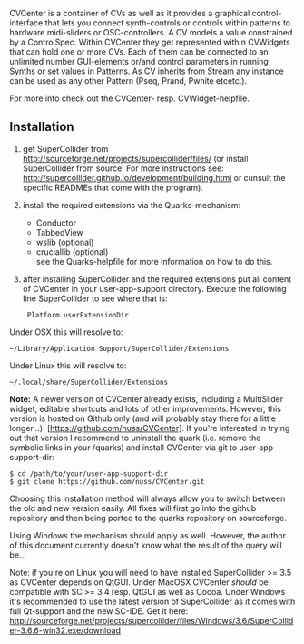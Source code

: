 CVCenter is a container of CVs as well as it provides a graphical control-interface that lets you connect synth-controls or controls within patterns to hardware midi-sliders or OSC-controllers. A CV models a value constrained by a ControlSpec. Within CVCenter they get represented within CVWidgets that can hold one or more CVs. Each of them can be connected to an unlimited number GUI-elements or/and control parameters in running Synths or set values in Patterns. As CV inherits from Stream any instance can be used as any other Pattern (Pseq, Prand, Pwhite etcetc.).

For more info check out the CVCenter- resp. CVWidget-helpfile.

Installation
------------
1. get SuperCollider from http://sourceforge.net/projects/supercollider/files/ (or install SuperCollider from source. For more instructions see: http://supercollider.github.io/development/building.html or cunsult the specific READMEs that come with the program).
2. install the required extensions via the Quarks-mechanism:
	- Conductor
	- TabbedView
	- wslib (optional)
	- cruciallib (optional)  
	see the Quarks-helpfile for more information on how to do this.
2. after installing SuperCollider and the required extensions put all content of CVCenter in your user-app-support directory. Execute the following line SuperCollider to see where that is:

		Platform.userExtensionDir

Under OSX this will resolve to:

	~/Library/Application Support/SuperCollider/Extensions

Under Linux this will resolve to:

	~/.local/share/SuperCollider/Extensions

__Note:__ A newer version of CVCenter already exists, including a MultiSlider widget, editable shortcuts and lots of other improvements. However, this version is hosted on Github only (and will probably stay there for a little longer...): [https://github.com/nuss/CVCenter]. If you're interested in trying out that version I recommend to uninstall the quark (i.e. remove the symbolic links in your <user-app-support-dir>/quarks) and install CVCenter via git to user-app-support-dir:

	$ cd /path/to/your/user-app-support-dir
	$ git clone https://github.com/nuss/CVCenter.git

Choosing this installation method will always allow you to switch between the old and new version easily. All fixes will first go into the github repository and then being ported to the quarks repository on sourceforge.

Using Windows the mechanism should apply as well. However, the author of this document currently doesn't know what the result of the query will be...

Note: if you're on Linux you will need to have installed SuperCollider >= 3.5 as CVCenter depends on QtGUI. Under MacOSX CVCenter *should* be compatible with SC >= 3.4 resp. QtGUI as well as Cocoa. 
Under Windows it's recommended to use the latest version of SuperCollider as it comes with full Qt-support and the new SC-IDE. Get it here: http://sourceforge.net/projects/supercollider/files/Windows/3.6/SuperCollider-3.6.6-win32.exe/download
